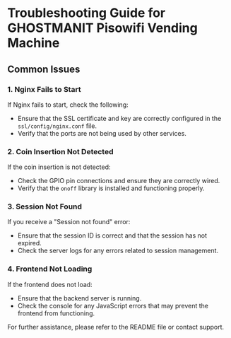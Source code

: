 # Troubleshooting Guide for GHOSTMANIT Pisowifi Vending Machine

## Common Issues

### 1. Nginx Fails to Start
If Nginx fails to start, check the following:
- Ensure that the SSL certificate and key are correctly configured in the `ssl/config/nginx.conf` file.
- Verify that the ports are not being used by other services.

### 2. Coin Insertion Not Detected
If the coin insertion is not detected:
- Check the GPIO pin connections and ensure they are correctly wired.
- Verify that the `onoff` library is installed and functioning properly.

### 3. Session Not Found
If you receive a "Session not found" error:
- Ensure that the session ID is correct and that the session has not expired.
- Check the server logs for any errors related to session management.

### 4. Frontend Not Loading
If the frontend does not load:
- Ensure that the backend server is running.
- Check the console for any JavaScript errors that may prevent the frontend from functioning.

For further assistance, please refer to the README file or contact support.
